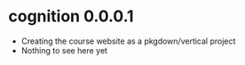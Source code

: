 # cognition 0.0.0.1

- Creating the course website as a pkgdown/vertical project
- Nothing to see here yet
